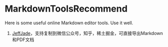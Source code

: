 # MarkdownToolsRecommend
Here is some useful online Markdown editor tools. Use it well.
1. [JeffJade](https://wechat.jeffjade.com/)，支持复制到微信公众号，知乎，稀土掘金，可直接导出Markdown和PDF文档
